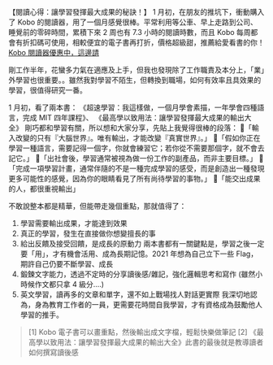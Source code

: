 【閱讀心得：讓學習發揮最大成果的秘訣！】
1 月初，在朋友的推坑下，衝動購入了 Kobo 的閱讀器，用了一個月感覺很棒。平常利用等公車、早上走路到公司、睡覺前的零碎時間，累積下來 2 周也有 7.3 小時的閱讀時數，而且 Kobo 每周都會有折扣碼可使用，相較便宜的電子書再打折，價格超級甜，推薦給愛看書的你！
[Kobo 閱讀器優惠中，這邊請](https://reurl.cc/R60Q0g)

剛工作半年，花蠻多力氣在適應及上手，但我也發現除了工作職責及本分上，「業」外學習也很重要。。雖然我對學習不陌生，但轉換到職場，如何有效率且具效果的學習，很值得研究一番。

1 月初，看了兩本書：
《超速學習：我這樣做，一個月學會素描，一年學會四種語言，完成 MIT 四年課程》、
《最高學以致用法：讓學習發揮最大成果的輸出大全》
剛巧都和學習有關，所以想和大家分享，先貼上我覺得很棒的段落：
🔸「輸入改變的只有『大腦世界』。唯有輸出，才能改變『真實世界』。」
🔸「假如你正在學習一種語言，需要記得一個字，你就會練習它；若你從不需要那個字，就不會去記它。」
🔸「出社會後，學習通常被視為做一份工作的副產品，而非主要目標。」
🔸「完成一項學習計畫，通常伴隨的不是一種完成學習的感受，而是創造出一種發現更多可能性的感覺，因為你的眼睛看見了所有尚待學習的事物。」
🔸「能交出成果的人，都很重視輸出」

不敢說整本都是精華，但能帶走幾個重點，那就值得了：

1. 學習需要輸出成果，才能達到效果
2. 真正的學習，發生在直接做你想變擅長的事
3. 給出反饋及接受回饋，是成長的原動力
   兩本書都有一關鍵點是，學習之後一定要「用」，才有機會活用、成為長期記憶。2021 年想為自己立下一些 Flag，期許自己仍要不斷學習、成長
4. 鍛鍊文字能力，透過不定時的分享讀後感/雜記，強化邏輯思考和寫作 (雖然小時候作文都只拿 4 級分....)
5. 英文學習，讀再多的文章和單字，還不如上戰場找人對話更實際
   我深切地認為，身為教育工作者的一員，更需要花時間自我學習，才有資格成為鼓勵他人學習的推手。

> [1] Kobo 電子書可以畫重點，然後輸出成文字檔，輕鬆快樂做筆記
> [2] 《最高學以致用法：讓學習發揮最大成果的輸出大全》此書的最後就是教導讀者如何撰寫讀後感
